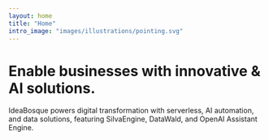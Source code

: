 ```yaml
---
layout: home
title: "Home"
intro_image: "images/illustrations/pointing.svg"
---
```


# Enable businesses with innovative & AI solutions.

IdeaBosque powers digital transformation with serverless, AI automation, and data solutions, featuring SilvaEngine, DataWald, and OpenAI Assistant Engine.